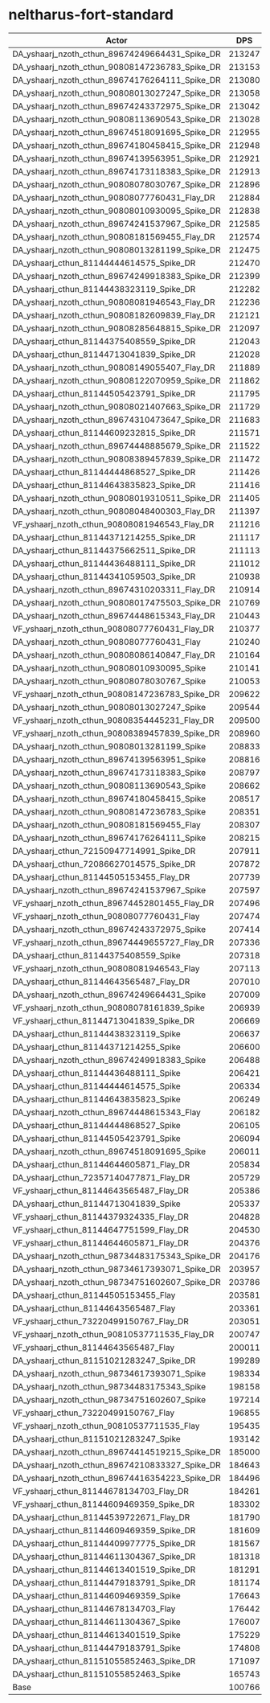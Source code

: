 # neltharus-fort-standard
| Actor | DPS | Increase |
|---|:---:|:---:|
|DA_yshaarj_nzoth_cthun_89674249664431_Spike_DR|213247|111.63%|
|DA_yshaarj_nzoth_cthun_90808147236783_Spike_DR|213153|111.53%|
|DA_yshaarj_nzoth_cthun_89674176264111_Spike_DR|213080|111.46%|
|DA_yshaarj_nzoth_cthun_90808013027247_Spike_DR|213058|111.44%|
|DA_yshaarj_nzoth_cthun_89674243372975_Spike_DR|213042|111.42%|
|DA_yshaarj_nzoth_cthun_90808113690543_Spike_DR|213028|111.41%|
|DA_yshaarj_nzoth_cthun_89674518091695_Spike_DR|212955|111.34%|
|DA_yshaarj_nzoth_cthun_89674180458415_Spike_DR|212948|111.33%|
|DA_yshaarj_nzoth_cthun_89674139563951_Spike_DR|212921|111.30%|
|DA_yshaarj_nzoth_cthun_89674173118383_Spike_DR|212913|111.29%|
|DA_yshaarj_nzoth_cthun_90808078030767_Spike_DR|212896|111.28%|
|DA_yshaarj_nzoth_cthun_90808077760431_Flay_DR|212884|111.27%|
|DA_yshaarj_nzoth_cthun_90808010930095_Spike_DR|212838|111.22%|
|DA_yshaarj_nzoth_cthun_89674241537967_Spike_DR|212585|110.97%|
|DA_yshaarj_nzoth_cthun_90808181569455_Flay_DR|212574|110.96%|
|DA_yshaarj_nzoth_cthun_90808013281199_Spike_DR|212475|110.86%|
|DA_yshaarj_cthun_81144444614575_Spike_DR|212470|110.85%|
|DA_yshaarj_nzoth_cthun_89674249918383_Spike_DR|212399|110.78%|
|DA_yshaarj_cthun_81144438323119_Spike_DR|212282|110.67%|
|DA_yshaarj_nzoth_cthun_90808081946543_Flay_DR|212236|110.62%|
|DA_yshaarj_nzoth_cthun_90808182609839_Flay_DR|212121|110.51%|
|DA_yshaarj_nzoth_cthun_90808285648815_Spike_DR|212097|110.48%|
|DA_yshaarj_cthun_81144375408559_Spike_DR|212043|110.43%|
|DA_yshaarj_cthun_81144713041839_Spike_DR|212028|110.42%|
|DA_yshaarj_nzoth_cthun_90808149055407_Flay_DR|211889|110.28%|
|DA_yshaarj_nzoth_cthun_90808122070959_Spike_DR|211862|110.25%|
|DA_yshaarj_cthun_81144505423791_Spike_DR|211795|110.18%|
|DA_yshaarj_nzoth_cthun_90808021407663_Spike_DR|211729|110.12%|
|DA_yshaarj_nzoth_cthun_89674310473647_Spike_DR|211683|110.07%|
|DA_yshaarj_cthun_81144609232815_Spike_DR|211571|109.96%|
|DA_yshaarj_nzoth_cthun_89674448885679_Spike_DR|211522|109.91%|
|DA_yshaarj_nzoth_cthun_90808389457839_Spike_DR|211472|109.86%|
|DA_yshaarj_cthun_81144444868527_Spike_DR|211426|109.82%|
|DA_yshaarj_cthun_81144643835823_Spike_DR|211416|109.81%|
|DA_yshaarj_nzoth_cthun_90808019310511_Spike_DR|211405|109.80%|
|DA_yshaarj_nzoth_cthun_90808048400303_Flay_DR|211397|109.79%|
|VF_yshaarj_nzoth_cthun_90808081946543_Flay_DR|211216|109.61%|
|DA_yshaarj_cthun_81144371214255_Spike_DR|211117|109.51%|
|DA_yshaarj_cthun_81144375662511_Spike_DR|211113|109.51%|
|DA_yshaarj_cthun_81144436488111_Spike_DR|211012|109.41%|
|DA_yshaarj_cthun_81144341059503_Spike_DR|210938|109.33%|
|DA_yshaarj_nzoth_cthun_89674310203311_Flay_DR|210914|109.31%|
|DA_yshaarj_nzoth_cthun_90808017475503_Spike_DR|210769|109.17%|
|DA_yshaarj_nzoth_cthun_89674448615343_Flay_DR|210443|108.84%|
|VF_yshaarj_nzoth_cthun_90808077760431_Flay_DR|210377|108.78%|
|DA_yshaarj_nzoth_cthun_90808077760431_Flay|210240|108.64%|
|DA_yshaarj_nzoth_cthun_90808086140847_Flay_DR|210164|108.57%|
|DA_yshaarj_nzoth_cthun_90808010930095_Spike|210141|108.54%|
|DA_yshaarj_nzoth_cthun_90808078030767_Spike|210053|108.46%|
|VF_yshaarj_nzoth_cthun_90808147236783_Spike_DR|209622|108.03%|
|DA_yshaarj_nzoth_cthun_90808013027247_Spike|209544|107.95%|
|VF_yshaarj_nzoth_cthun_90808354445231_Flay_DR|209500|107.91%|
|VF_yshaarj_nzoth_cthun_90808389457839_Spike_DR|208960|107.37%|
|DA_yshaarj_nzoth_cthun_90808013281199_Spike|208833|107.25%|
|DA_yshaarj_nzoth_cthun_89674139563951_Spike|208816|107.23%|
|DA_yshaarj_nzoth_cthun_89674173118383_Spike|208797|107.21%|
|DA_yshaarj_nzoth_cthun_90808113690543_Spike|208662|107.08%|
|DA_yshaarj_nzoth_cthun_89674180458415_Spike|208517|106.93%|
|DA_yshaarj_nzoth_cthun_90808147236783_Spike|208351|106.77%|
|DA_yshaarj_nzoth_cthun_90808181569455_Flay|208307|106.72%|
|DA_yshaarj_nzoth_cthun_89674176264111_Spike|208215|106.63%|
|DA_yshaarj_cthun_72150947714991_Spike_DR|207911|106.33%|
|DA_yshaarj_cthun_72086627014575_Spike_DR|207872|106.29%|
|DA_yshaarj_cthun_81144505153455_Flay_DR|207739|106.16%|
|DA_yshaarj_nzoth_cthun_89674241537967_Spike|207597|106.02%|
|VF_yshaarj_nzoth_cthun_89674452801455_Flay_DR|207496|105.92%|
|VF_yshaarj_nzoth_cthun_90808077760431_Flay|207474|105.90%|
|DA_yshaarj_nzoth_cthun_89674243372975_Spike|207414|105.84%|
|VF_yshaarj_nzoth_cthun_89674449655727_Flay_DR|207336|105.76%|
|DA_yshaarj_cthun_81144375408559_Spike|207318|105.74%|
|VF_yshaarj_nzoth_cthun_90808081946543_Flay|207113|105.54%|
|DA_yshaarj_cthun_81144643565487_Flay_DR|207010|105.44%|
|DA_yshaarj_nzoth_cthun_89674249664431_Spike|207009|105.44%|
|VF_yshaarj_nzoth_cthun_90808078161839_Spike|206939|105.37%|
|VF_yshaarj_cthun_81144713041839_Spike_DR|206669|105.10%|
|DA_yshaarj_cthun_81144438323119_Spike|206637|105.07%|
|DA_yshaarj_cthun_81144371214255_Spike|206600|105.03%|
|DA_yshaarj_nzoth_cthun_89674249918383_Spike|206488|104.92%|
|DA_yshaarj_cthun_81144436488111_Spike|206421|104.85%|
|DA_yshaarj_cthun_81144444614575_Spike|206334|104.77%|
|DA_yshaarj_cthun_81144643835823_Spike|206249|104.68%|
|DA_yshaarj_nzoth_cthun_89674448615343_Flay|206182|104.61%|
|DA_yshaarj_cthun_81144444868527_Spike|206105|104.54%|
|DA_yshaarj_cthun_81144505423791_Spike|206094|104.53%|
|DA_yshaarj_nzoth_cthun_89674518091695_Spike|206011|104.44%|
|DA_yshaarj_cthun_81144644605871_Flay_DR|205834|104.27%|
|DA_yshaarj_cthun_72357140477871_Flay_DR|205729|104.17%|
|VF_yshaarj_cthun_81144643565487_Flay_DR|205386|103.82%|
|DA_yshaarj_cthun_81144713041839_Spike|205337|103.78%|
|VF_yshaarj_cthun_81144379324335_Flay_DR|204828|103.27%|
|VF_yshaarj_cthun_81144647751599_Flay_DR|204530|102.98%|
|VF_yshaarj_cthun_81144644605871_Flay_DR|204376|102.82%|
|DA_yshaarj_nzoth_cthun_98734483175343_Spike_DR|204176|102.62%|
|DA_yshaarj_nzoth_cthun_98734617393071_Spike_DR|203957|102.41%|
|DA_yshaarj_nzoth_cthun_98734751602607_Spike_DR|203786|102.24%|
|DA_yshaarj_cthun_81144505153455_Flay|203581|102.03%|
|DA_yshaarj_cthun_81144643565487_Flay|203361|101.82%|
|VF_yshaarj_cthun_73220499150767_Flay_DR|203051|101.51%|
|VF_yshaarj_nzoth_cthun_90810537711535_Flay_DR|200747|99.22%|
|VF_yshaarj_cthun_81144643565487_Flay|200011|98.49%|
|DA_yshaarj_cthun_81151021283247_Spike_DR|199289|97.77%|
|DA_yshaarj_nzoth_cthun_98734617393071_Spike|198334|96.83%|
|DA_yshaarj_nzoth_cthun_98734483175343_Spike|198158|96.65%|
|DA_yshaarj_nzoth_cthun_98734751602607_Spike|197214|95.71%|
|VF_yshaarj_cthun_73220499150767_Flay|196855|95.36%|
|VF_yshaarj_nzoth_cthun_90810537711535_Flay|195435|93.95%|
|DA_yshaarj_cthun_81151021283247_Spike|193142|91.67%|
|DA_yshaarj_nzoth_cthun_89674414519215_Spike_DR|185000|83.59%|
|DA_yshaarj_nzoth_cthun_89674210833327_Spike_DR|184643|83.24%|
|DA_yshaarj_nzoth_cthun_89674416354223_Spike_DR|184496|83.09%|
|VF_yshaarj_cthun_81144678134703_Flay_DR|184261|82.86%|
|VF_yshaarj_cthun_81144609469359_Spike_DR|183302|81.91%|
|DA_yshaarj_cthun_81144539722671_Flay_DR|181790|80.41%|
|DA_yshaarj_cthun_81144609469359_Spike_DR|181609|80.23%|
|DA_yshaarj_cthun_81144409977775_Spike_DR|181567|80.19%|
|DA_yshaarj_cthun_81144611304367_Spike_DR|181318|79.94%|
|DA_yshaarj_cthun_81144613401519_Spike_DR|181291|79.91%|
|DA_yshaarj_cthun_81144479183791_Spike_DR|181174|79.80%|
|DA_yshaarj_cthun_81144609469359_Spike|176643|75.30%|
|DA_yshaarj_cthun_81144678134703_Flay|176442|75.10%|
|DA_yshaarj_cthun_81144611304367_Spike|176007|74.67%|
|DA_yshaarj_cthun_81144613401519_Spike|175229|73.90%|
|DA_yshaarj_cthun_81144479183791_Spike|174808|73.48%|
|DA_yshaarj_cthun_81151055852463_Spike_DR|171097|69.80%|
|DA_yshaarj_cthun_81151055852463_Spike|165743|64.48%|
|Base|100766|0.00%|
